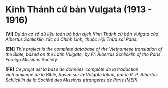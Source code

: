 # Kinh Thánh cứ bản Vulgata (1913 - 1916)
**[VI]** *Dự án cơ sở dữ liệu toàn bộ bản dịch Kinh Thánh cứ bản Vulgata của Albertus Schlicklin, tức cố Chính Linh, thuộc Hội Thừa sai Paris.*

**[EN]** *This project is the complete database of the Vietnamese translation of the Bible, based on the Latin Vulgate, by Fr. Albertus Schlicklin of the Paris Foreign Missions Society.*

**[FR]** *Ce projet est la base de données complète de la traduction vietnamienne de la Bible, basée sur la Vulgate latine, par le R. P. Albertus Schlicklin de la Société des Missions étrangères de Paris (MEP).*
